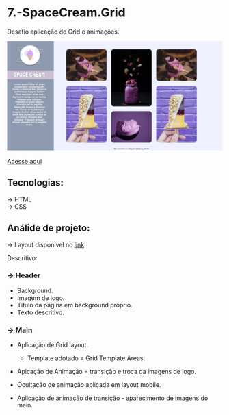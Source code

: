 # 7.-SpaceCream.Grid

 Desafio aplicação de Grid e animações.


![prewiel](./Prewiel/Captura%20de%20tela%202022-09-21%20213347.png)

[Acesse aqui](https://patyalvesena.github.io/7.-SpaceCream.Grid)



## Tecnologias:
 
 -> HTML  
 -> CSS  

## Análide de projeto:

-> Layout disponível no [link](https://www.figma.com/file/UuuipSH5nisbYlgGa9xmAN/Stage-03---Grid-com-anima%C3%A7%C3%B5es-(Copy)?node-id=0%3A3)

Descritivo:

### -> Header 
- Background.
- Imagem de logo. 
- Título da página em background próprio.
- Texto descritivo.

### -> Main  
-  Aplicação de Grid layout. 
    -  Template adotado = Grid Template Areas.
    

- Apicação de Animação = transição e troca da imagens de logo.
- Ocultação de animação aplicada em layout mobile.
- Aplicação de animação de transição - aparecimento de imagens do main. 



